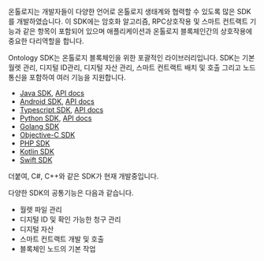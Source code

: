 
온톨로지는 개발자들이 다양한 언어로 온톨로지 생태계와 협력할 수 있도록 많은 SDK를 개발하였습니다. 이 SDK에는 암호화 알고리즘, RPC상호작용 및 스마트 컨트랙트 기능과 같은 항목이 포함되어 있으며 애플리케이션과 온톨로지 블록체인간의 상호작용에 중요한 다리역할을 합니다.

Ontology SDK는 온톨로지 블록체인을 위한 포괄적인 라이브러리입니다. SDK는 기본 월렛 관리, 디지털 ID관리, 디지털 자산 관리, 스마트 컨트랙트 배치 및 호출 그리고 노드통신을 포함하여 여러 기능을 지원합니다.

* [Java SDK](https://github.com/ontio/ontology-java-sdk), [API docs](https://apidoc.ont.io/javasdk/)
* [Android SDK](https://github.com/ontio-community/ontology-andriod-sdk), [API docs](https://apidoc.ont.io/javasdk/)
* [Typescript SDK](https://github.com/ontio/ontology-ts-sdk), [API docs](https://apidoc.ont.io/tssdk/)
* [Python SDK](https://github.com/ontio/ontology-python-sdk), [API docs](https://nashmiao.github.io/ontology-python-sdk-docs/)
* [Golang SDK](https://github.com/ontio/ontology-go-sdk)
* [Objective-C SDK](https://github.com/ontio-community/ontology-oc-sdk)
* [PHP SDK ](https://github.com/ontio-community/ontology-php-sdk)
* [Kotlin SDK ](https://github.com/OntologyCommunityDevelopers/ontology-kotlin-sdk)
* [Swift SDK](https://github.com/ontio-community/ontology-swift-sdk)

더붙여, C#, C++와 같은 SDK가 현재 개발중입니다.

다양한 SDK의 공통기능은 다음과 같습니다.

* 월렛 파일 관리
* 디지털 ID 및 확인 가능한 청구 관리
* 디지털 자산
* 스마트 컨트랙트 개발 및 호출
* 블록체인 노드의 기본 작업




 
